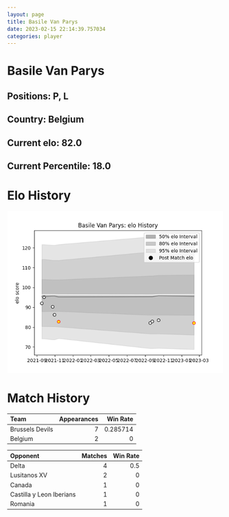 ```yaml
---  
layout: page  
title: Basile Van Parys  
date: 2023-02-15 22:14:39.757034  
categories: player  
---
```

# Basile Van Parys

## Positions: P, L

## Country: Belgium

## Current elo: 82.0

## Current Percentile: 18.0

# Elo History


![elo history](history_BasileVanParys.png)
# Match History


| Team            |   Appearances |   Win Rate |
|:----------------|--------------:|-----------:|
| Brussels Devils |             7 |   0.285714 |
| Belgium         |             2 |   0        |

| Opponent                 |   Matches |   Win Rate |
|:-------------------------|----------:|-----------:|
| Delta                    |         4 |        0.5 |
| Lusitanos XV             |         2 |        0   |
| Canada                   |         1 |        0   |
| Castilla y Leon Iberians |         1 |        0   |
| Romania                  |         1 |        0   |